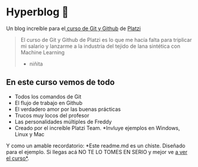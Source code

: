 # Hyperblog 💚
Un blog increíble para el[ curso de Git y Github](https://platzi.com/cursos/git-github/ " curso de Git y Github") de [Platzi](https://platzi.com/ "Platzi")
> El curso de Git y Github de Platzi es lo que me hacía falta para triplicar mi salario y lanzarme a la industria del tejido de lana sintética con Machine Learning
> - niñita

## En este curso vemos de todo
* Todos los comandos de Git
* El flujo de trabajo en Github
* El verdadero amor por las buenas prácticas
* Trucos muy locos del profesor
* Las personalidades múltiples de Freddy
* Creado por el increíble Platzi Team.
*Invluye ejemplos en Windows, Linux y Mac

Y como un amable recordatorio: *Este readme.md es un chiste.  Diseñado para el ejemplo. Si llegas acá NO TE LO TOMES EN SERIO y mejor ve [a ver el curso*](https://platzi.com/cursos/git-github/ "a ver el curso").